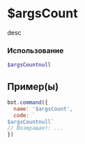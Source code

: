 # $argsCount
desc
### Использование
```php
$argsCountnull
```

## Пример(ы)

```javascript
bot.command({
  name: '$argsCount',
  code: `
$argsCountnull`
// Возвращает: ...
})
```